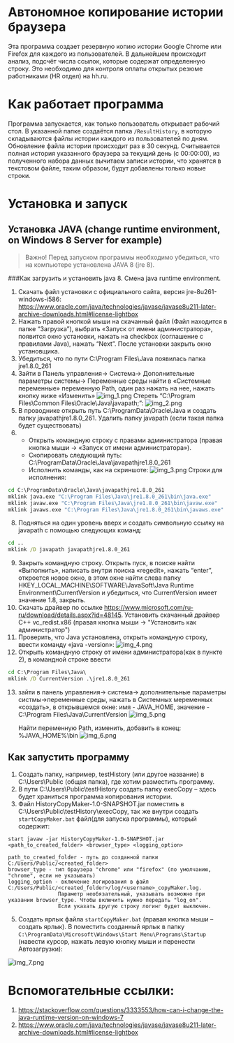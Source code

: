 # Автономное копирование истории браузера
Эта программа создает резервную копию истории Google Chrome или Firefox для каждого из пользователей. 
В дальнейшем происходит анализ, подсчёт числа ссылок, которые содержат определенную строку.
Это необходимо для контроля оплаты открытых резюме работниками (HR отдел) на hh.ru. 

# Как работает программа

Программа запускается, как только пользователь открывает рабочий стол.
В указанной папке создаётся папка `/ResultHistory`, в которую складываются файлы истории каждого из пользователей по дням.
Обновление файла истории происходит раз в 30 секунд. Считывается полная история указанного браузера за текущий день (с 00:00:00),
из полученного набора данных вычитаем записи истории, что хранятся в текстовом файле, таким образом, будут добавлены только новые строки.

# Установка и запуск

## Установка JAVA (change runtime environment, on Windows 8 Server for example)
> Важно! Перед запуском программы необходимо убедиться, что на компьютере установлена JAVA 8 (jre 8). 

###Как загрузить и установить java 8. Смена java runtime environment.
1) Скачать файл установки с официального сайта, версия jre-8u261-windows-i586: https://www.oracle.com/java/technologies/javase/javase8u211-later-archive-downloads.html#license-lightbox 
2) Нажать правой кнопкой мыши на скачанный файл (Файл находится в папке “Загрузка”), выбрать «Запуск от имени администратора», появится окно установки, нажать на checkbox (соглашение с правилами Java), нажать “Next”. После установки закрыть окно установщика. 
3) Убедиться, что по пути C:\Program Files\Java появилась папка jre1.8.0_261 
4) Зайти в Панель управления-> Система-> Дополнительные параметры системы-> Переменные среды найти в «Системные переменные» переменную Path, один раз нажать на нее, нажать кнопку ниже «Изменить»
![img_1.png](screenshots/img_1.png)
   Стереть “C:\Program Files\Common Files\Oracle\Java\javapath;”:
![img_2.png](screenshots/img_2.png)
5) В проводнике открыть путь C:\ProgramData\Oracle\Java и создать папку javapathjre1.8.0_261. Удалить папку javapath (если такая папка будет существовать) 
6) * Открыть командную строку с правами администратора (правая кнопка мыши -> «Запуск от имени администратора»).
   * Скопировать следующий путь: C:\ProgramData\Oracle\Java\javapathjre1.8.0_261
   * Исполнить команды, как на скриншоте:
![img_3.png](screenshots/img_6.png)
Строки для исполнения:
```cmd
cd C:\ProgramData\Oracle\Java\javapathjre1.8.0_261 	
mklink java.exe "C:\Program Files\Java\jre1.8.0_261\bin\java.exe" 	
mklink javaw.exe "C:\Program Files\Java\jre1.8.0_261\bin\javaw.exe" 	
mklink javaws.exe "C:\Program Files\Java\jre1.8.0_261\bin\javaws.exe"
```

8) Подняться на один уровень вверх и создать символьную ссылку на javapath с помощью следующих команд: 	
```cmd
cd ..
mklink /D javapath javapathjre1.8.0_261
```

9) Закрыть командную строку. Открыть пуск, в поиске найти «Выполнить», написать внутри поиска «regedit», нажать “enter”, откроется новое окно, в этом окне найти слева папку 
   HKEY_LOCAL_MACHINE\SOFTWARE\JavaSoft\Java Runtime Environment\CurrentVersion и убедиться, что CurrentVersion имеет значение 1.8, закрыть. 
10) Скачать драйвер по ссылке https://www.microsoft.com/ru-ru/download/details.aspx?id=48145.
    Установить скачанный драйвер С++ vc_redist.x86 (правая кнопка мыши -> "Установить как администратор")
11) Проверить, что Java установлена, открыть командную строку, ввести команду «java -version»:
![img_4.png](screenshots/img_3.png)
12) Открыть командную строку от имени администратора(как в пункте 2), в командной строке ввести  
```cmd
cd C:\Program Files\Java\ 
mklink /D CurrentVersion .\jre1.8.0_261
```

13) зайти в панель управления-> система->  дополнительные параметры систмы->переменные среды, нажать в Системных меременных «создать», в открывшемся окне: имя - JAVA_HOME, 
    значение - C:\Program Files\Java\CurrentVersion
![img_5.png](screenshots/img_4.png)
    
    Найти переменную Path, изменить, добавить в конец: %JAVA_HOME%\bin
![img_6.png](screenshots/img_5.png)

## Как запустить программу
1)	Создать папку, например, testHistory (или другое название) в C:\Users\Public (общая папка), где хотим разместить программу.
2)	В пути C:\Users\Public\testHistory создать папку execCopy – здесь будет храниться программа копирования истории.
3)	Файл HistoryCopyMaker-1.0-SNAPSHOT.jar поместить в C:\Users\Public\testHistory\execCopy, так же внутри создать `startCopyMaker.bat` файл(для запуска программы), который содержит:
```shell
start javaw -jar HistoryCopyMaker-1.0-SNAPSHOT.jar <path_to_created_folder> <browser_type> <logging_option>
```
    path_to_created_folder - путь до созданной папки C:/Users/Public/<created_folder>
    browser_type - тип браузера "chrome" или "firefox" (по умолчанию, "chrome", если не указывать)
    logging_option - включение логирования в файл C:/Users/Public/<created_folder>/log/<username>_copyMaker.log. 
                    Параметр необязательный, указывать возможно при указании browser_type. Чтобы включить нужно передать "log_on". 
                    Если указать другую строку логинг будет выключен.

5)	Создать ярлык файла `startCopyMaker.bat` (правая кнопка мыши – создать ярлык). B поместить созданный ярлык в папку `C:\ProgramData\Microsoft\Windows\Start Menu\Programs\Startup` (навести курсор, нажать левую кнопку мыши и перенести Автозагрузки):
      
![img_7.png](screenshots/img_7.png)

# Вспомогательные ссылки:
1)	https://stackoverflow.com/questions/3333553/how-can-i-change-the-java-runtime-version-on-windows-7
2)	https://www.oracle.com/java/technologies/javase/javase8u211-later-archive-downloads.html#license-lightbox
